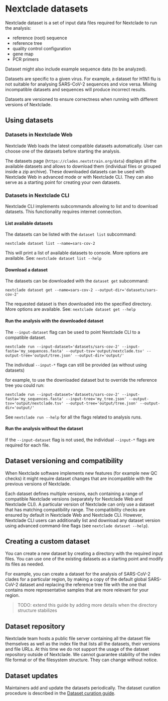 # Nextclade datasets

Nextclade dataset is a set of input data files required for Nextclade to run the analysis:

 - reference (root) sequence
 - reference tree
 - quality control configuration
 - gene map
 - PCR primers

Dataset might also include example sequence data (to be analyzed).

Datasets are specific to a given virus. For example, a dataset for H1N1 flu is not suitable for analysing SARS-CoV-2 sequences and vice versa. Mixing incompatible datasets and sequences will produce incorrect results.

Datasets are versioned to ensure correctness when running with different versions of Nextclade.

## Using datasets

### Datasets in Nextclade Web

Nextclade Web loads the latest compatible datasets automatically. User can choose one of the datasets before starting the analysis.

The datasets page (`https://clades.nextstrain.org/data`) displays all the available datasets and allows to download them (individual files or grouped inside a zip archive). These downloaded datasets can be used with Nextclade Web in advanced mode or with Nextclade CLI. They can also serve as a starting point for creating your own datasets.


### Datasets in Nextclade CLI

Nextclade CLI implements subcommands allowing to list and to download datasets. This functionality requires internet connection.


#### List available datasets

The datasets can be listed with the `dataset list` subcommand:

```
nextclade dataset list --name=sars-cov-2
```

This will print a list of available datasets to console. More options are available. See: `nextclade dataset list --help`

#### Download a dataset

The datasets can be downloaded with the `dataset get` subcommand:

```
nextclade dataset get --name=sars-cov-2 --output-dir='datasets/sars-cov-2'
```

The requested dataset is then downloaded into the specified directory. More options are available. See: `nextclade dataset get --help`


#### Run the analysis with the downloaded dataset

The `--input-dataset` flag can be used to point Nextclade CLI to a compatible dataset.

```
nextclade run --input-dataset='datasets/sars-cov-2' --input-fasta='my_sequences.fasta' --output-tsv='output/nextclade.tsv' --output-tree='output/tree.json' --output-dir='output/'
```

The individual `--input-*` flags can still be provided (as without using datasets)

for example, to use the downloaded dataset but to override the reference tree you could run:

```
nextclade run --input-dataset='datasets/sars-cov-2' --input-fasta='my_sequences.fasta' --input-tree='my_tree.json' --output-tsv='output/nextclade.tsv' --output-tree='output/tree.json' --output-dir='output/'
```
See `nextclade run --help` for all the flags related to analysis runs.


#### Run the analysis without the dataset

If the `--input-dataset` flag is not used, the individual `--input-*` flags are required for each file.


## Dataset versioning and compatibility

When Nextclade software implements new features (for example new QC checks) it might require dataset changes that are incompatible with the previous versions of Nextclade.

Each dataset defines multiple versions, each containing a range of compatible Nextclade versions (separately for Nextclade Web and Nextclade CLI). A particular version of Nextclade can only use a dataset that has matching compatibility range. The compatibility checks are ensured by default in Nextclade Web and Nextclade CLI. However, Nextclade CLI users can additionally list and download any dataset version using advanced command-line flags (see `nextclade dataset --help`).


## Creating a custom dataset

You can create a new dataset by creating a directory with the required input files. You can use one of the existing datasets as a starting point and modify its files as needed.

For example, you can create a dataset for the analysis of SARS-CoV-2 clades for a particular region, by making a copy of the default global SARS-CoV-2 dataset and replacing the reference tree file with the one that contains more representative samples that are more relevant for your region.

> TODO: extend this guide by adding more details when the directory structure stabilizes

## Dataset repository

Nextclade team hosts a public file server containing all the dataset file themselves as well as the index file that lists all the datasets, their versions and file URLs. At this time we do not support the usage of the dataset repository outside of Nextclade. We cannot guarantee stability of the index file format or of the filesystem structure. They can change without notice.

## Dataset updates

Maintainers add and update the datasets periodically. The dataset curation procedure is described in the [Dataset curation guide](../../packages/datasets/README.md).
